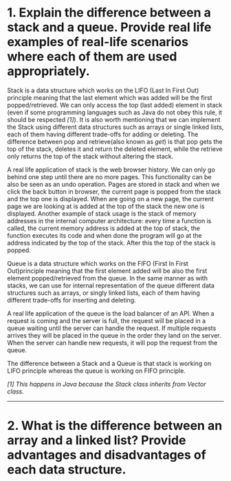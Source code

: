 # 1. Explain the difference between a stack and a queue. Provide real life examples of real-life scenarios where each of them are used appropriately.

Stack is a data structure which works on the LIFO (Last In First Out) principle meaning that the last element which was
added will be the first popped/retrieved. We can only access the top (last added) element in stack (even if some programming
languages such as Java do not obey this rule, it should be respected _[1]_). It is also worth mentioning that we can implement the Stack using different data structures such as arrays or single linked lists, each of them having different trade-offs for adding or deleting. The difference between pop and retrieve(also known as _get_) is that pop gets the top of the stack, deletes it and return the deleted element, while the retrieve only returns the top of the stack without altering the stack.

A real life application of stack is the web browser history. We can only go behind one step until there are no more pages. This
functionality can be also be seen as an undo operation. Pages are stored in stack and when we click the back button in browser, the current page is popped from the stack and the top one is displayed. When are going on a new page, the current page we are looking at is added at the top of the stack the new one is displayed. Another example of stack usage is the stack of memory addresses in the internal computer architecture: every time a function is called, the current memory address is added at the top of stack, the function executes its code and when done the program will go at the address indicated by the top of the stack. After this the top of the stack is popped.

Queue is a data structure which works on the FIFO (First In First Out)principle meaning that the first element added will be also the first element popped/retrieved from the queue. In the same manner as with stacks, we can use for internal representation of the queue different data structures such as arrays, or singly linked lists, each of them having different trade-offs for inserting and deleting.

A real life application of the queue is the load balancer of an API. When a request is coming and the server is full, the request will be placed in a queue waiting until the server can handle the request. If multiple requests arrives they will be placed in the queue in the order they land on the server. When the server can handle new requests, it will pop the request from the queue.

The difference between a Stack and a Queue is that stack is working on LIFO principle whereas the queue is working on FIFO principle.

_[1] This happens in Java because the Stack class inherits from Vector class._

---

# 2. What is the difference between an array and a linked list? Provide advantages and disadvantages of each data structure.
